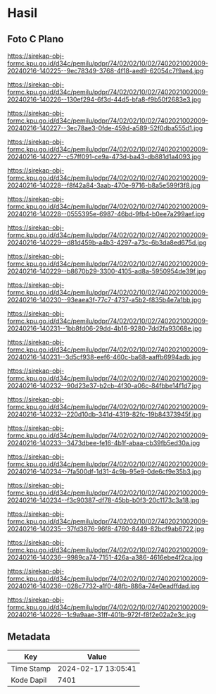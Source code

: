 # Hasil

## Foto C Plano

https://sirekap-obj-formc.kpu.go.id/d34c/pemilu/pdpr/74/02/02/10/02/7402021002009-20240216-140225--9ec78349-3768-4f18-aed9-62054c7f9ae4.jpg

https://sirekap-obj-formc.kpu.go.id/d34c/pemilu/pdpr/74/02/02/10/02/7402021002009-20240216-140226--130ef294-6f3d-44d5-bfa8-f9b50f2683e3.jpg

https://sirekap-obj-formc.kpu.go.id/d34c/pemilu/pdpr/74/02/02/10/02/7402021002009-20240216-140227--3ec78ae3-0fde-459d-a589-52f0dba555d1.jpg

https://sirekap-obj-formc.kpu.go.id/d34c/pemilu/pdpr/74/02/02/10/02/7402021002009-20240216-140227--c57ff091-ce9a-473d-ba43-db881d1a4093.jpg

https://sirekap-obj-formc.kpu.go.id/d34c/pemilu/pdpr/74/02/02/10/02/7402021002009-20240216-140228--f8f42a84-3aab-470e-9716-b8a5e599f3f8.jpg

https://sirekap-obj-formc.kpu.go.id/d34c/pemilu/pdpr/74/02/02/10/02/7402021002009-20240216-140228--0555395e-6987-46bd-9fb4-b0ee7a299aef.jpg

https://sirekap-obj-formc.kpu.go.id/d34c/pemilu/pdpr/74/02/02/10/02/7402021002009-20240216-140229--d81d459b-a4b3-4297-a73c-6b3da8ed675d.jpg

https://sirekap-obj-formc.kpu.go.id/d34c/pemilu/pdpr/74/02/02/10/02/7402021002009-20240216-140229--b8670b29-3300-4105-ad8a-5950954de39f.jpg

https://sirekap-obj-formc.kpu.go.id/d34c/pemilu/pdpr/74/02/02/10/02/7402021002009-20240216-140230--93eaea3f-77c7-4737-a5b2-f835b4e7a1bb.jpg

https://sirekap-obj-formc.kpu.go.id/d34c/pemilu/pdpr/74/02/02/10/02/7402021002009-20240216-140231--1bb8fd06-29dd-4b16-9280-7dd2fa93068e.jpg

https://sirekap-obj-formc.kpu.go.id/d34c/pemilu/pdpr/74/02/02/10/02/7402021002009-20240216-140231--3d5cf938-eef6-460c-ba68-aaffb6994adb.jpg

https://sirekap-obj-formc.kpu.go.id/d34c/pemilu/pdpr/74/02/02/10/02/7402021002009-20240216-140232--90d23e37-b2cb-4f30-a06c-84fbbe14f1d7.jpg

https://sirekap-obj-formc.kpu.go.id/d34c/pemilu/pdpr/74/02/02/10/02/7402021002009-20240216-140232--220d10db-341d-4319-82fc-19b84373945f.jpg

https://sirekap-obj-formc.kpu.go.id/d34c/pemilu/pdpr/74/02/02/10/02/7402021002009-20240216-140233--3473dbee-fe16-4b1f-abaa-cb39fb5ed30a.jpg

https://sirekap-obj-formc.kpu.go.id/d34c/pemilu/pdpr/74/02/02/10/02/7402021002009-20240216-140234--7fa500df-1d31-4c9b-95e9-0de6cf9e35b3.jpg

https://sirekap-obj-formc.kpu.go.id/d34c/pemilu/pdpr/74/02/02/10/02/7402021002009-20240216-140234--f3c90387-df78-45bb-b0f3-20c1173c3a18.jpg

https://sirekap-obj-formc.kpu.go.id/d34c/pemilu/pdpr/74/02/02/10/02/7402021002009-20240216-140235--37fd3876-96f8-4760-8449-82bcf9ab6722.jpg

https://sirekap-obj-formc.kpu.go.id/d34c/pemilu/pdpr/74/02/02/10/02/7402021002009-20240216-140236--9989ca74-7151-426a-a386-4616ebe4f2ca.jpg

https://sirekap-obj-formc.kpu.go.id/d34c/pemilu/pdpr/74/02/02/10/02/7402021002009-20240216-140236--028c7732-a1f0-48fb-886a-74e0eadffdad.jpg

https://sirekap-obj-formc.kpu.go.id/d34c/pemilu/pdpr/74/02/02/10/02/7402021002009-20240216-140226--1c9a9aae-31ff-401b-972f-f8f2e02a2e3c.jpg


## Metadata

| Key        | Value               |
| ---------- | ------------------- |
| Time Stamp | 2024-02-17 13:05:41 |
| Kode Dapil | 7401                |



